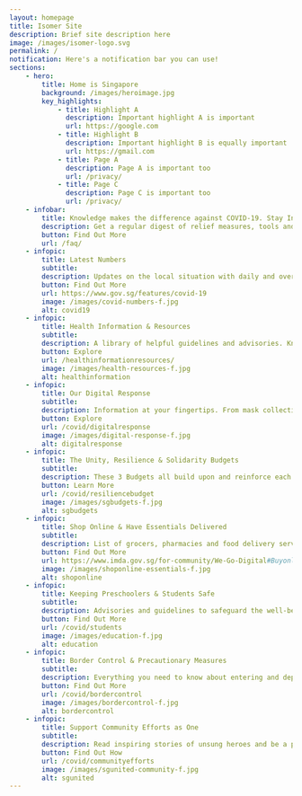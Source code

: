```yaml
---
layout: homepage
title: Isomer Site
description: Brief site description here
image: /images/isomer-logo.svg
permalink: /
notification: Here's a notification bar you can use!
sections:
    - hero:
        title: Home is Singapore 
        background: /images/heroimage.jpg
        key_highlights:
            - title: Highlight A
              description: Important highlight A is important
              url: https://google.com
            - title: Highlight B
              description: Important highlight B is equally important
              url: https://gmail.com
            - title: Page A
              description: Page A is important too
              url: /privacy/
            - title: Page C
              description: Page C is important too
              url: /privacy/
    - infobar:
        title: Knowledge makes the difference against COVID-19. Stay Informed. Stay Safe.
        description: Get a regular digest of relief measures, tools and resources, community stories and more.
        button: Find Out More
        url: /faq/
    - infopic:
        title: Latest Numbers
        subtitle: 
        description: Updates on the local situation with daily and overall statistics including active, discharged, critical and imported cases. Refreshed daily.
        button: Find Out More
        url: https://www.gov.sg/features/covid-19
        image: /images/covid-numbers-f.jpg
        alt: covid19
    - infopic:
        title: Health Information & Resources
        subtitle: 
        description: A library of helpful guidelines and advisories. Knowing what to do can help you and your loved ones stay safer.
        button: Explore
        url: /healthinformationresources/
        image: /images/health-resources-f.jpg
        alt: healthinformation
    - infopic:
        title: Our Digital Response
        subtitle: 
        description: Information at your fingertips. From mask collection to finding a doctor to an online symptom checker and more. 
        button: Explore
        url: /covid/digitalresponse
        image: /images/digital-response-f.jpg
        alt: digitalresponse
    - infopic:
        title: The Unity, Resilience & Solidarity Budgets
        subtitle: 
        description: These 3 Budgets all build upon and reinforce each other. Together, they provide economic measures and additional support for every Singaporean to ride through COVID-19.
        button: Learn More
        url: /covid/resiliencebudget
        image: /images/sgbudgets-f.jpg
        alt: sgbudgets
    - infopic:
        title: Shop Online & Have Essentials Delivered
        subtitle: 
        description: List of grocers, pharmacies and food delivery services, including halal options. Stay safe and shop responsibly online.
        button: Find Out More
        url: https://www.imda.gov.sg/for-community/We-Go-Digital#Buyonline
        image: /images/shoponline-essentials-f.jpg
        alt: shoponline
    - infopic:
        title: Keeping Preschoolers & Students Safe
        subtitle: 
        description: Advisories and guidelines to safeguard the well-being of every child in school. Find support to full home-based learning and answers to exams and equipment rental.
        button: Find Out More
        url: /covid/students
        image: /images/education-f.jpg
        alt: education        
    - infopic:
        title: Border Control & Precautionary Measures
        subtitle: 
        description: Everything you need to know about entering and departing Singapore. For returning residents, permit holders, visitors and overseas Singaporeans.
        button: Find Out More
        url: /covid/bordercontrol
        image: /images/bordercontrol-f.jpg
        alt: bordercontrol        
    - infopic:
        title: Support Community Efforts as One
        subtitle: 
        description: Read inspiring stories of unsung heroes and be a part of the movement to provide relief and support in community-led initiatives. 
        button: Find Out How
        url: /covid/communityefforts
        image: /images/sgunited-community-f.jpg
        alt: sgunited
---
```

